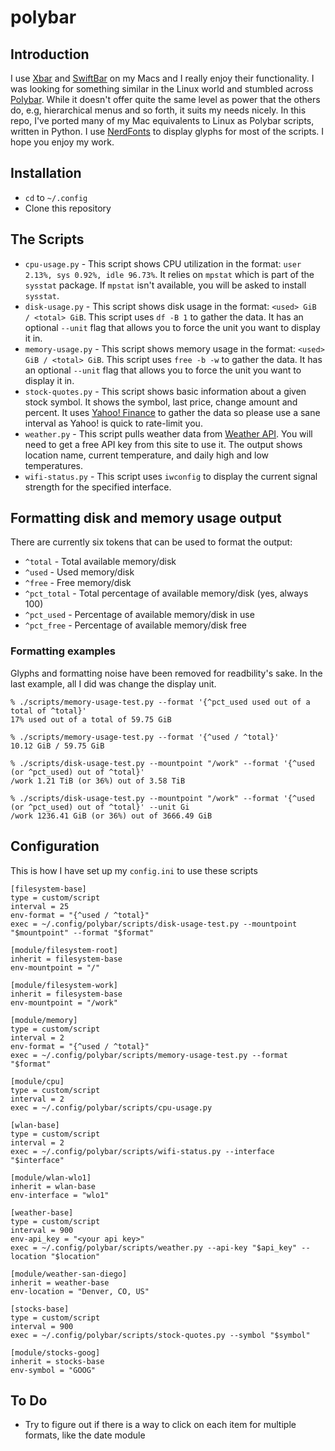 # polybar

## Introduction
I use [Xbar](https://xbarapp.com) and [SwiftBar](https://swiftbar.app) on my Macs and I really enjoy their functionality. I was looking for something similar in the Linux world and stumbled across [Polybar](https://polybar.github.io). While it doesn't offer quite the same level as power that the others do, e.g, hierarchical menus and so forth, it suits my needs nicely. In this repo, I've ported many of my Mac equivalents to Linux as Polybar scripts, written in Python. I use [NerdFonts](https://www.nerdfonts.com) to display glyphs for most of the scripts. I hope you enjoy my work.

## Installation
* `cd` to `~/.config`
* Clone this repository

## The Scripts
* `cpu-usage.py` - This script shows CPU utilization in the format: `user 2.13%, sys 0.92%, idle 96.73%`. It relies on `mpstat` which is part of the `sysstat` package. If `mpstat` isn't available, you will be asked to install `sysstat`.
* `disk-usage.py` - This script shows disk usage in the format: `<used> GiB / <total> GiB`. This script uses `df -B 1` to gather the data. It has an optional `--unit` flag that allows you to force the unit you want to display it in.
* `memory-usage.py` - This script shows memory usage in the format: `<used> GiB / <total> GiB`. This script uses `free -b -w` to gather the data. It has an optional `--unit` flag that allows you to force the unit you want to display it in.
* `stock-quotes.py` - This script shows basic information about a given stock symbol. It shows the symbol, last price, change amount and percent. It uses [Yahoo! Finance](https://finance.yahoo.com) to gather the data so please use a sane interval as Yahoo! is quick to rate-limit you.
* `weather.py` - This script pulls weather data from [Weather API](https://weatherapi.com). You will need to get a free API key from this site to use it. The output shows location name, current temperature, and daily high and low temperatures.
* `wifi-status.py` - This script uses `iwconfig` to display the current signal strength for the specified interface.

## Formatting disk and memory usage output
There are currently six tokens that can be used to format the output:
* `^total`     - Total available memory/disk
* `^used`      - Used memory/disk
* `^free`      - Free memory/disk
* `^pct_total` - Total percentage of available memory/disk (yes, always 100)
* `^pct_used`  - Percentage of available memory/disk in use
* `^pct_free`  - Percentage of available memory/disk free

### Formatting examples
Glyphs and formatting noise have been removed for readbility's sake. In the last example, all I did was change the display unit.
```
% ./scripts/memory-usage-test.py --format '{^pct_used used out of a total of ^total}'
17% used out of a total of 59.75 GiB

% ./scripts/memory-usage-test.py --format '{^used / ^total}'
10.12 GiB / 59.75 GiB

% ./scripts/disk-usage-test.py --mountpoint "/work" --format '{^used (or ^pct_used) out of ^total}'
/work 1.21 TiB (or 36%) out of 3.58 TiB

% ./scripts/disk-usage-test.py --mountpoint "/work" --format '{^used (or ^pct_used) out of ^total}' --unit Gi
/work 1236.41 GiB (or 36%) out of 3666.49 GiB
```

## Configuration
This is how I have set up my `config.ini` to use these scripts

```
[filesystem-base]
type = custom/script
interval = 25
env-format = "{^used / ^total}"
exec = ~/.config/polybar/scripts/disk-usage-test.py --mountpoint "$mountpoint" --format "$format"

[module/filesystem-root]
inherit = filesystem-base
env-mountpoint = "/"

[module/filesystem-work]
inherit = filesystem-base
env-mountpoint = "/work"

[module/memory]
type = custom/script
interval = 2
env-format = "{^used / ^total}"
exec = ~/.config/polybar/scripts/memory-usage-test.py --format "$format"

[module/cpu]
type = custom/script
interval = 2
exec = ~/.config/polybar/scripts/cpu-usage.py

[wlan-base]
type = custom/script
interval = 2
exec = ~/.config/polybar/scripts/wifi-status.py --interface "$interface"

[module/wlan-wlo1]
inherit = wlan-base
env-interface = "wlo1"

[weather-base]
type = custom/script
interval = 900
env-api_key = "<your api key>"
exec = ~/.config/polybar/scripts/weather.py --api-key "$api_key" --location "$location"

[module/weather-san-diego]
inherit = weather-base
env-location = "Denver, CO, US"

[stocks-base]
type = custom/script
interval = 900
exec = ~/.config/polybar/scripts/stock-quotes.py --symbol "$symbol"

[module/stocks-goog]
inherit = stocks-base
env-symbol = "GOOG"
```

## To Do
* Try to figure out if there is a way to click on each item for multiple formats, like the date module

